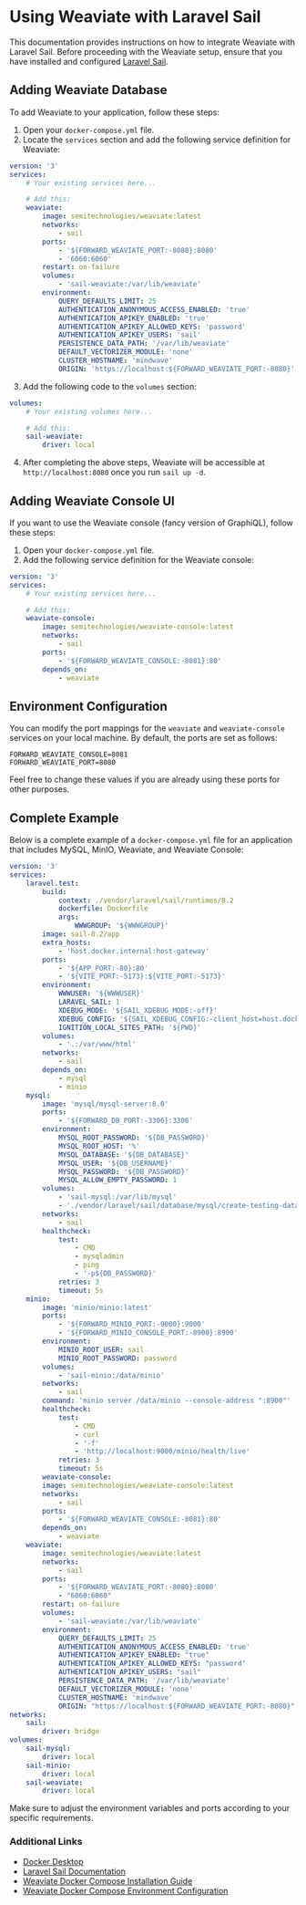 # Using Weaviate with Laravel Sail

This documentation provides instructions on how to integrate Weaviate with Laravel Sail. Before proceeding with the Weaviate setup, ensure that you have installed and configured [Laravel Sail](https://laravel.com/docs/10.x/sail).

## Adding Weaviate Database

To add Weaviate to your application, follow these steps:

1. Open your `docker-compose.yml` file.
2. Locate the `services` section and add the following service definition for Weaviate:

```yaml
version: '3'
services:
    # Your existing services here...

    # Add this:
    weaviate:
        image: semitechnologies/weaviate:latest
        networks:
            - sail
        ports:
            - '${FORWARD_WEAVIATE_PORT:-8080}:8080'
            - '6060:6060'
        restart: on-failure
        volumes:
            - 'sail-weaviate:/var/lib/weaviate'
        environment:
            QUERY_DEFAULTS_LIMIT: 25
            AUTHENTICATION_ANONYMOUS_ACCESS_ENABLED: 'true'
            AUTHENTICATION_APIKEY_ENABLED: 'true'
            AUTHENTICATION_APIKEY_ALLOWED_KEYS: 'password'
            AUTHENTICATION_APIKEY_USERS: 'sail'
            PERSISTENCE_DATA_PATH: '/var/lib/weaviate'
            DEFAULT_VECTORIZER_MODULE: 'none'
            CLUSTER_HOSTNAME: 'mindwave'
            ORIGIN: 'https://localhost:${FORWARD_WEAVIATE_PORT:-8080}'
```

3. Add the following code to the `volumes` section:

```yml
volumes:
    # Your existing volumes here...

    # Add this:
    sail-weaviate:
        driver: local
```

4. After completing the above steps, Weaviate will be accessible at `http://localhost:8080` once you run `sail up -d`.

## Adding Weaviate Console UI

If you want to use the Weaviate console (fancy version of GraphiQL), follow these steps:

1. Open your `docker-compose.yml` file.
2. Add the following service definition for the Weaviate console:

```yaml
version: '3'
services:
    # Your existing services here...

    # Add this:
    weaviate-console:
        image: semitechnologies/weaviate-console:latest
        networks:
            - sail
        ports:
            - '${FORWARD_WEAVIATE_CONSOLE:-8081}:80'
        depends_on:
            - weaviate
```

## Environment Configuration

You can modify the port mappings for the `weaviate` and `weaviate-console` services on your local machine. By default, the ports are set as follows:

```dotenv
FORWARD_WEAVIATE_CONSOLE=8081
FORWARD_WEAVIATE_PORT=8080
```

Feel free to change these values if you are already using these ports for other purposes.

## Complete Example

Below is a complete example of a `docker-compose.yml` file for an application that includes MySQL, MinIO, Weaviate, and Weaviate Console:

```yaml
version: '3'
services:
    laravel.test:
        build:
            context: ./vendor/laravel/sail/runtimes/8.2
            dockerfile: Dockerfile
            args:
                WWWGROUP: '${WWWGROUP}'
        image: sail-8.2/app
        extra_hosts:
            - 'host.docker.internal:host-gateway'
        ports:
            - '${APP_PORT:-80}:80'
            - '${VITE_PORT:-5173}:${VITE_PORT:-5173}'
        environment:
            WWWUSER: '${WWWUSER}'
            LARAVEL_SAIL: 1
            XDEBUG_MODE: '${SAIL_XDEBUG_MODE:-off}'
            XDEBUG_CONFIG: '${SAIL_XDEBUG_CONFIG:-client_host=host.docker.internal}'
            IGNITION_LOCAL_SITES_PATH: '${PWD}'
        volumes:
            - '.:/var/www/html'
        networks:
            - sail
        depends_on:
            - mysql
            - minio
    mysql:
        image: 'mysql/mysql-server:8.0'
        ports:
            - '${FORWARD_DB_PORT:-3306}:3306'
        environment:
            MYSQL_ROOT_PASSWORD: '${DB_PASSWORD}'
            MYSQL_ROOT_HOST: '%'
            MYSQL_DATABASE: '${DB_DATABASE}'
            MYSQL_USER: '${DB_USERNAME}'
            MYSQL_PASSWORD: '${DB_PASSWORD}'
            MYSQL_ALLOW_EMPTY_PASSWORD: 1
        volumes:
            - 'sail-mysql:/var/lib/mysql'
            - './vendor/laravel/sail/database/mysql/create-testing-database.sh:/docker-entrypoint-initdb.d/10-create-testing-database.sh'
        networks:
            - sail
        healthcheck:
            test:
                - CMD
                - mysqladmin
                - ping
                - '-p${DB_PASSWORD}'
            retries: 3
            timeout: 5s
    minio:
        image: 'minio/minio:latest'
        ports:
            - '${FORWARD_MINIO_PORT:-9000}:9000'
            - '${FORWARD_MINIO_CONSOLE_PORT:-8900}:8900'
        environment:
            MINIO_ROOT_USER: sail
            MINIO_ROOT_PASSWORD: password
        volumes:
            - 'sail-minio:/data/minio'
        networks:
            - sail
        command: 'minio server /data/minio --console-address ":8900"'
        healthcheck:
            test:
                - CMD
                - curl
                - '-f'
                - 'http://localhost:9000/minio/health/live'
            retries: 3
            timeout: 5s
        weaviate-console:
        image: semitechnologies/weaviate-console:latest
        networks:
            - sail
        ports:
            - '${FORWARD_WEAVIATE_CONSOLE:-8081}:80'
        depends_on:
            - weaviate
    weaviate:
        image: semitechnologies/weaviate:latest
        networks:
            - sail
        ports:
            - '${FORWARD_WEAVIATE_PORT:-8080}:8080'
            - "6060:6060"
        restart: on-failure
        volumes:
            - 'sail-weaviate:/var/lib/weaviate'
        environment:
            QUERY_DEFAULTS_LIMIT: 25
            AUTHENTICATION_ANONYMOUS_ACCESS_ENABLED: 'true'
            AUTHENTICATION_APIKEY_ENABLED: "true"
            AUTHENTICATION_APIKEY_ALLOWED_KEYS: "password"
            AUTHENTICATION_APIKEY_USERS: "sail"
            PERSISTENCE_DATA_PATH: '/var/lib/weaviate'
            DEFAULT_VECTORIZER_MODULE: 'none'
            CLUSTER_HOSTNAME: 'mindwave'
            ORIGIN: "https://localhost:${FORWARD_WEAVIATE_PORT:-8080}"
networks:
    sail:
        driver: bridge
volumes:
    sail-mysql:
        driver: local
    sail-minio:
        driver: local
    sail-weaviate:
        driver: local
```

Make sure to adjust the environment variables and ports according to your specific requirements.

### Additional Links

-   [Docker Desktop](https://www.docker.com/products/docker-desktop/)
-   [Laravel Sail Documentation](https://laravel.com/docs/10.x/sail)
-   [Weaviate Docker Compose Installation Guide](https://weaviate.io/developers/weaviate/installation/docker-compose)
-   [Weaviate Docker Compose Environment Configuration](https://weaviate.io/developers/weaviate/config-refs/env-vars)
